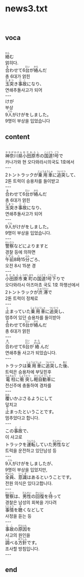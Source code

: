 <h1>news3.txt</h1><br>
<h2>voca</h2><br>
<Ruby>絡<rt>から</rt></Ruby>む<br>
얽히다.<br>
<Ruby>合<rt>あ</rt></Ruby>わせて6<Ruby><rb>台</rb><rt>だい</rt></Ruby>が<Ruby><rb>絡</rb><rt>から</rt></Ruby>んだ<br>
총 6대가 얽힌<br>
<Ruby>玉突<rt>たまつ</rt></Ruby>き<Ruby><rb>事故</rb><rt>じこ</rt></Ruby>になり、<br>
연쇄추돌사고가 되어<br>
---<br>
けが<br>
부상<br>
9<Ruby>人<rt>にん</rt></Ruby>がけがをしました。<br>
9명이 부상을 입었습니다<br>
<h2>content</h2><br>
<Ruby>神奈川県<rt>かながわけん</rt></Ruby><Ruby><rb>小田原市</rb><rt>おだわらし</rt></Ruby>の<Ruby><rb>国道</rb><rt>こくどう</rt></Ruby>1<Ruby><rb>号</rb><rt>ごう</rt></Ruby>で<br>
카나가와 현 오다와라시의국도 1호에서<br>
---<br>
2トントラックが<Ruby>乗用車<rt>じょうようしゃ</rt></Ruby>に<Ruby><rb>追突</rb><rt>ついとつ</rt></Ruby>して、<br>
2톤 트럭이 승용차를 들이받고<br>
---<br>
<Ruby>合<rt>あ</rt></Ruby>わせて6<Ruby><rb>台</rb><rt>だい</rt></Ruby>が<Ruby><rb>絡</rb><rt>から</rt></Ruby>んだ<br>
총 6대가 얽힌<br>
<Ruby>玉突<rt>たまつ</rt></Ruby>き<Ruby><rb>事故</rb><rt>じこ</rt></Ruby>になり、<br>
연쇄추돌사고가 되어<br>
---<br>
9<Ruby>人<rt>にん</rt></Ruby>がけがをしました。<br>
9명이 부상을 입었습니다.<br>
---<br>
<Ruby>警察<rt>けいさつ</rt></Ruby>などによりますと<br>
경찰 등에 의하면<br>
<Ruby>午前<rt>ごぜん</rt></Ruby>8<Ruby><rb>時</rb><rt>じ</rt></Ruby>15<Ruby><rb>分</rb><rt>ふん</rt></Ruby>ごろ、<br>
오전 8시 15분 경<br>
---<br>
<Ruby>小田原市<rt>おだわらし</rt></Ruby><Ruby><rb>東町</rb><rt>ひがしまち</rt></Ruby>の<Ruby><rb>国道</rb><rt>こくどう</rt></Ruby>1<Ruby><rb>号</rb><rt>ごう</rt></Ruby><Ruby><rb>下</rb><rt>くだ</rt></Ruby>りで<br>
오다와라시 아즈마쵸 국도 1호 하행선에서<br>
2トントラックが<Ruby>渋滞<rt>じゅうたい</rt></Ruby>で<br>
2톤 트럭이 정체로<br>
---<br>
<Ruby>止<rt>と</rt></Ruby>まっていた<Ruby><rb>乗用車</rb><rt>じょうようしゃ</rt></Ruby>に<Ruby><rb>追突</rb><rt>ついとつ</rt></Ruby>し、<br>
멈추어 있던 승용차를 들이받아<br>
<Ruby>合<rt>あ</rt></Ruby>わせて6<Ruby><rb>台</rb><rt>だい</rt></Ruby>が<Ruby><rb>絡</rb><rt>から</rt></Ruby>んだ<br>
총 6대가 얽힌<br>
---<br>
<Ruby><Ruby><rb>合<rt>ごう</rt></Ruby></rb><rt>あ</rt></Ruby>わせて6<Ruby><rb><Ruby><rb>台</rb><rt>だい</rt></Ruby></rb><rt>だい</rt></Ruby>が<Ruby><rb><Ruby><rb>絡</rb><rt>がらみ</rt></Ruby></rb><rt>から</rt></Ruby>んだ<br>
연쇄추돌 사고가 되었습니다.<br>
---<br>
トラックは<Ruby>乗用車<rt>じょうようしゃ</rt></Ruby>に<Ruby><rb>追突</rb><rt>ついとつ</rt></Ruby>した<Ruby><rb>後</rb><rt>あと</rt></Ruby>、<br>
트럭은 승용차에 부딪힌후<br>
<Ruby>電柱<rt>でんちゅう</rt></Ruby>に<Ruby><rb>衝突</rb><rt>しょうとつ</rt></Ruby>し<Ruby><rb>軽自動車</rb><rt>けいじどうしゃ</rt></Ruby>に<br>
전신주에 충돌하여 경차를<br>
---<br>
<Ruby>覆<rt>おお</rt></Ruby>いかぶさるようにして<br>
덮치고<br>
<Ruby>止<rt>と</rt></Ruby>まったということです。<br>
멈추었다고 합니다.<br>
---<br>
この<Ruby>事故<rt>じこ</rt></Ruby>で、<br>
이 사고로<br>
トラックを<Ruby>運転<rt>うんてん</rt></Ruby>していた<Ruby><rb>男性</rb><rt>だんせい</rt></Ruby>など<br>
트럭을 운전하고 있던남성 등<br>
---<br>
9<Ruby>人<rt>にん</rt></Ruby>がけがをしましたが、<br>
9명이 부상을 입었지만,<br>
<Ruby>全員<rt>ぜんいん</rt></Ruby>、<Ruby><rb>意識</rb><rt>いしき</rt></Ruby>はあるということです。<br>
전원 의식은 있다고합니다.<br>
---<br>
<Ruby>警察<rt>けいさつ</rt></Ruby>は、<Ruby><rb>男性</rb><rt>だんせい</rt></Ruby>の<Ruby><rb>回復</rb><rt>かいふく</rt></Ruby>を<Ruby><rb>待</rb><rt>ま</rt></Ruby>って<br>
경찰은 남성의 회복을 기다려<br>
<Ruby>事情<rt>じじょう</rt></Ruby>を<Ruby><rb>聴</rb><rt>き</rt></Ruby>くなどして<br>
사정을 듣는 등<br>
---<br>
<Ruby>事故<rt>じこ</rt></Ruby>の<Ruby><rb>原因</rb><rt>げんいん</rt></Ruby>を<br>
사고의 원인을<br>
<Ruby>調<rt>しら</rt></Ruby>べる<Ruby><rb>方針</rb><rt>ほうしん</rt></Ruby>です。<br>
조사할 방침입니다.<br>
---<br>
<h2>end</h2><br>
